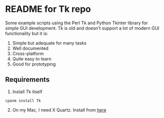# README for Tk repo

Some example scripts using the Perl Tk and Python Tkinter library for simple GUI development.
Tk is old and doesn't support a lot of modern GUI functionality but it is:

1. Simple but adequate for many tasks
2. Well documented
3. Cross-platform
4. Quite easy to learn
5. Good for prototyping


## Requirements

1. Install Tk itself

```{console}
cpanm install Tk 
```

2. On my Mac, I need X Quartz. Install from [here](https://www.xquartz.org)

